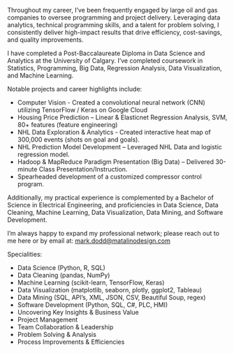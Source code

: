 <!--
.. title: More about Mark Dodd...
.. slug: bio
.. date: 2020-04-15 09:04:34 UTC-06:00
.. tags:
.. category:
.. link:
.. description:
.. type: text
-->

Throughout my career, I’ve been frequently engaged by large oil and gas companies to oversee programming and project delivery. Leveraging data analytics, technical programming skills, and a talent for problem solving, I consistently deliver high-impact results that drive efficiency, cost-savings, and quality improvements. 

I have completed a Post-Baccalaureate Diploma in Data Science and Analytics at the University of Calgary. I’ve completed coursework in Statistics, Programming, Big Data, Regression Analysis, Data Visualization, and Machine Learning. 

Notable projects and career highlights include:

* Computer Vision - Created a convolutional neural network (CNN) utilizing TensorFlow / Keras on Google Cloud
* Housing Price Prediction – Linear & Elasticnet Regression Analysis, SVM, 80+ features (feature engineering)
* NHL Data Exploration & Analytics - Created interactive heat map of 300,000 events (shots on goal and goals).
* NHL Prediction Model Development – Leveraged NHL Data and logistic regression model.
* Hadoop & MapReduce Paradigm Presentation (Big Data) – Delivered 30-minute Class Presentation/Instruction.
* Spearheaded development of a customized compressor control program.

Additionally, my practical experience is complemented by a Bachelor of Science in Electrical Engineering, and proficiencies in Data Science, Data Cleaning, Machine Learning, Data Visualization, Data Mining, and Software Development.

I’m always happy to expand my professional network; please reach out to me here or by email at: <mark.dodd@matalinodesign.com>

Specialities:

* Data Science (Python, R, SQL) 
* Data Cleaning (pandas, NumPy)
* Machine Learning (scikit-learn, TensorFlow, Keras)
* Data Visualization (matplotlib, seaborn, plotly, ggplot2, Tableau)
* Data Mining (SQL, API’s, XML, JSON, CSV, Beautiful Soup, regex) 
* Software Development (Python, SQL, C#, PLC, HMI)
* Uncovering Key Insights & Business Value
* Project Management
* Team Collaboration & Leadership
* Problem Solving & Analysis
* Process Improvements & Efficiencies 